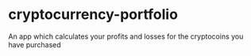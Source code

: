 # cryptocurrency-portfolio
An app which calculates your profits and losses for the cryptocoins you have purchased
